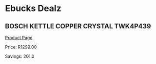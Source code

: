 
# Ebucks Dealz
## BOSCH KETTLE COPPER CRYSTAL TWK4P439
[Product Page](https://www.ebucks.com/web/shop/productSelected.do?prodId=1084020314&catId=1157551679)

Price: R1299.00

Savings: 201.0


	